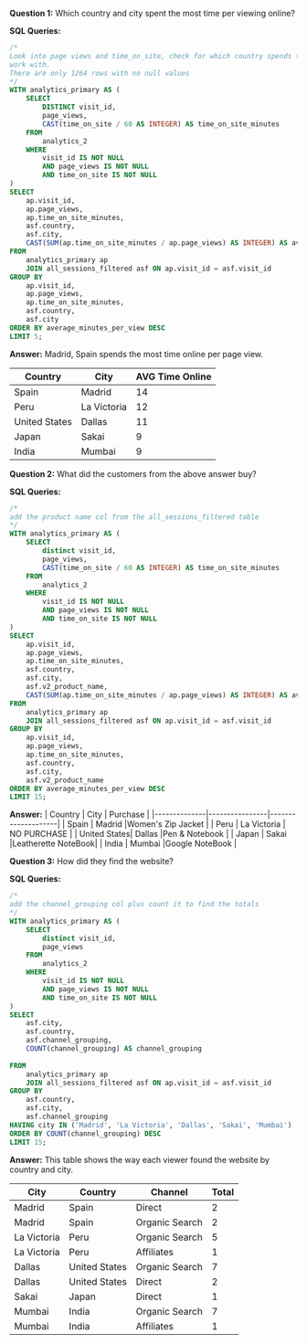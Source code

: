 **Question 1:** Which country and city spent the most time per viewing online?

**SQL Queries:**

```sql
/*
Look into page views and time_on_site, check for which country spends the most time on site. Build the CTE first to make the analytics col easy to 
work with.
There are only 1264 rows with no null values
*/
WITH analytics_primary AS (
    SELECT 
        DISTINCT visit_id, 
        page_views, 
        CAST(time_on_site / 60 AS INTEGER) AS time_on_site_minutes
    FROM
        analytics_2
    WHERE 
        visit_id IS NOT NULL
        AND page_views IS NOT NULL
        AND time_on_site IS NOT NULL
)
SELECT 
    ap.visit_id,
    ap.page_views,
    ap.time_on_site_minutes,
    asf.country,
    asf.city,
    CAST(SUM(ap.time_on_site_minutes / ap.page_views) AS INTEGER) AS average_minutes_per_view
FROM 
    analytics_primary ap
    JOIN all_sessions_filtered asf ON ap.visit_id = asf.visit_id
GROUP BY 
    ap.visit_id,
    ap.page_views,
    ap.time_on_site_minutes,
    asf.country,
    asf.city
ORDER BY average_minutes_per_view DESC
LIMIT 5;
```
**Answer:** Madrid, Spain spends the most time online per page view.

|   Country    |    City        | AVG Time Online   |
|--------------|----------------|-------------------|
| Spain        | Madrid         | 14                |
| Peru         | La Victoria    | 12                |
| United States| Dallas         | 11                |
| Japan        | Sakai          | 9                 |
| India        | Mumbai         | 9                 |


**Question 2:** What did the customers from the above answer buy?

**SQL Queries:**
```sql
/*
add the product name col from the all_sessions_filtered table
*/
WITH analytics_primary AS (
    SELECT 
        distinct visit_id, 
        page_views, 
        CAST(time_on_site / 60 AS INTEGER) AS time_on_site_minutes
    FROM
        analytics_2
    WHERE 
        visit_id IS NOT NULL
        AND page_views IS NOT NULL
        AND time_on_site IS NOT NULL
)
SELECT 
    ap.visit_id,
    ap.page_views,
    ap.time_on_site_minutes,
    asf.country,
    asf.city,
	asf.v2_product_name,
    CAST(SUM(ap.time_on_site_minutes / ap.page_views) AS INTEGER) AS average_minutes_per_view
FROM 
    analytics_primary ap
    JOIN all_sessions_filtered asf ON ap.visit_id = asf.visit_id
GROUP BY 
    ap.visit_id,
    ap.page_views,
    ap.time_on_site_minutes,
    asf.country,
    asf.city,
	asf.v2_product_name
ORDER BY average_minutes_per_view DESC
LIMIT 15;
```

**Answer:**
|   Country    |    City        | Purchase           |
|--------------|----------------|--------------------|
| Spain        | Madrid         |Women's Zip Jacket  |
| Peru         | La Victoria    | NO PURCHASE        |
| United States| Dallas         |Pen & Notebook      |
| Japan        | Sakai          |Leatherette NoteBook|
| India        | Mumbai         |Google NoteBook     |




**Question 3:** How did they find the website?

**SQL Queries:**
```sql
/*
add the channel_grouping col plus count it to find the totals
*/
WITH analytics_primary AS (
    SELECT 
        distinct visit_id, 
        page_views
    FROM
        analytics_2
    WHERE 
        visit_id IS NOT NULL
        AND page_views IS NOT NULL
        AND time_on_site IS NOT NULL
)
SELECT 
	asf.city,
    asf.country,
    asf.channel_grouping,
	COUNT(channel_grouping) AS channel_grouping
   
FROM 
    analytics_primary ap
    JOIN all_sessions_filtered asf ON ap.visit_id = asf.visit_id
GROUP BY 
    asf.country,
    asf.city,
    asf.channel_grouping
HAVING city IN ('Madrid', 'La Victoria', 'Dallas', 'Sakai', 'Mumbai')
ORDER BY COUNT(channel_grouping) DESC
LIMIT 15;

```
**Answer:** This table shows the way each viewer found the website by country and city.

|City|Country|Channel|Total|
|----|-------|-------|-----|
|Madrid|Spain|Direct |2|
|Madrid|Spain|Organic Search|2|
|La Victoria|Peru|Organic Search|5|
|La Victoria|Peru|Affiliates|1|
|Dallas|United States|Organic Search|7|
|Dallas|United States|Direct|2|
|Sakai|Japan|Direct|1|
|Mumbai|India|Organic Search|7|
|Mumbai|India|Affiliates|1|
